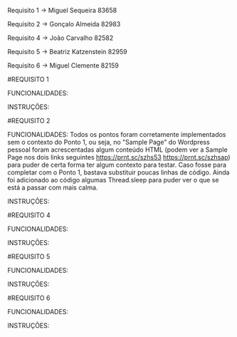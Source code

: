 Requisito 1 -> Miguel Sequeira 83658

Requisito 2 -> Gonçalo Almeida 82983

Requisito 4 -> João Carvalho 82582

Requisito 5 -> Beatriz Katzenstein 82959

Requisito 6 -> Miguel Clemente 82159


#REQUISITO 1

FUNCIONALIDADES:

INSTRUÇÕES:


#REQUISITO 2

FUNCIONALIDADES: Todos os pontos foram corretamente implementados sem o contexto do Ponto 1, ou seja, no "Sample Page" do Wordpress pessoal foram acrescentadas algum conteúdo HTML (podem ver a Sample Page nos dois links seguintes https://prnt.sc/szhs53 https://prnt.sc/szhsap) para puder de certa forma ter algum contexto para testar. Caso fosse para completar com o Ponto 1, bastava substituir poucas linhas de código. Ainda foi adicionado ao código algumas Thread.sleep para puder ver o que se está a passar com mais calma.

INSTRUÇÕES:



#REQUISITO 4

FUNCIONALIDADES:


INSTRUÇÕES:


#REQUISITO 5

FUNCIONALIDADES:


INSTRUÇÕES:



#REQUISITO 6

FUNCIONALIDADES:


INSTRUÇÕES:






